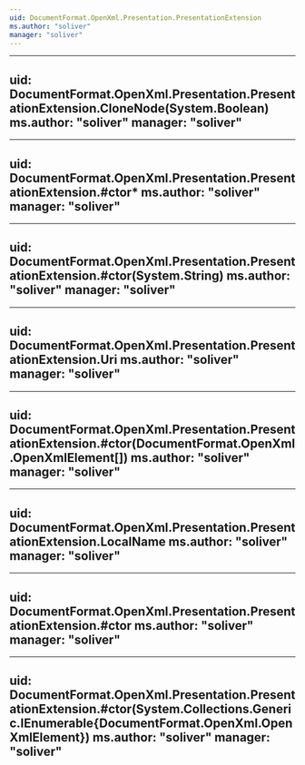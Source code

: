 ```yaml
---
uid: DocumentFormat.OpenXml.Presentation.PresentationExtension
ms.author: "soliver"
manager: "soliver"
---
```


---
uid: DocumentFormat.OpenXml.Presentation.PresentationExtension.CloneNode(System.Boolean)
ms.author: "soliver"
manager: "soliver"
---

---
uid: DocumentFormat.OpenXml.Presentation.PresentationExtension.#ctor*
ms.author: "soliver"
manager: "soliver"
---

---
uid: DocumentFormat.OpenXml.Presentation.PresentationExtension.#ctor(System.String)
ms.author: "soliver"
manager: "soliver"
---

---
uid: DocumentFormat.OpenXml.Presentation.PresentationExtension.Uri
ms.author: "soliver"
manager: "soliver"
---

---
uid: DocumentFormat.OpenXml.Presentation.PresentationExtension.#ctor(DocumentFormat.OpenXml.OpenXmlElement[])
ms.author: "soliver"
manager: "soliver"
---

---
uid: DocumentFormat.OpenXml.Presentation.PresentationExtension.LocalName
ms.author: "soliver"
manager: "soliver"
---

---
uid: DocumentFormat.OpenXml.Presentation.PresentationExtension.#ctor
ms.author: "soliver"
manager: "soliver"
---

---
uid: DocumentFormat.OpenXml.Presentation.PresentationExtension.#ctor(System.Collections.Generic.IEnumerable{DocumentFormat.OpenXml.OpenXmlElement})
ms.author: "soliver"
manager: "soliver"
---
